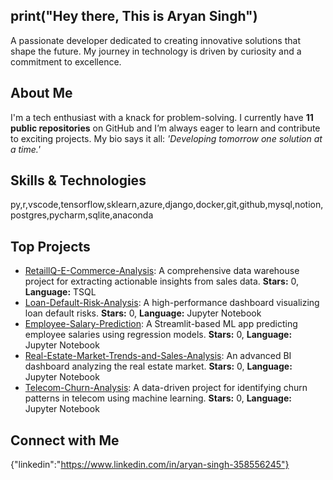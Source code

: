 ## print("Hey there, This is Aryan Singh")

A passionate developer dedicated to creating innovative solutions that shape the future. My journey in technology is driven by curiosity and a commitment to excellence.

## About Me

I'm a tech enthusiast with a knack for problem-solving. I currently have **11 public repositories** on GitHub and I’m always eager to learn and contribute to exciting projects. My bio says it all: *'Developing tomorrow one solution at a time.'*

## Skills & Technologies

py,r,vscode,tensorflow,sklearn,azure,django,docker,git,github,mysql,notion,postgres,pycharm,sqlite,anaconda

## Top Projects

- [RetaillQ-E-Commerce-Analysis](https://github.com/Rysin09/RetaillQ-E-Commerce-Analysis): A comprehensive data warehouse project for extracting actionable insights from sales data. **Stars:** 0, **Language:** TSQL
- [Loan-Default-Risk-Analysis](https://github.com/Rysin09/Loan-Default-Risk-Analysis): A high-performance dashboard visualizing loan default risks. **Stars:** 0, **Language:** Jupyter Notebook
- [Employee-Salary-Prediction](https://github.com/Rysin09/Employee-Salary-Prediction): A Streamlit-based ML app predicting employee salaries using regression models. **Stars:** 0, **Language:** Jupyter Notebook
- [Real-Estate-Market-Trends-and-Sales-Analysis](https://github.com/Rysin09/Real-Estate-Market-Trends-and-Sales-Analysis): An advanced BI dashboard analyzing the real estate market. **Stars:** 0, **Language:** Jupyter Notebook
- [Telecom-Churn-Analysis](https://github.com/Rysin09/Telecom-Churn-Analysis): A data-driven project for identifying churn patterns in telecom using machine learning. **Stars:** 0, **Language:** Jupyter Notebook

## Connect with Me

{"linkedin":"https://www.linkedin.com/in/aryan-singh-358556245"}
